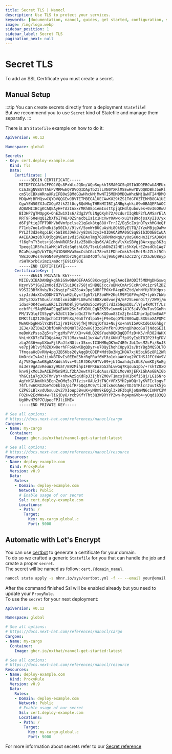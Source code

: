 ```yaml
---
title: Secret TLS | Nanocl
description: Use TLS to protect your services.
keywords: [documentation, nanocl, guides, get started, configuration, state, file, config, yaml, yml, statefile, ssl, tls, certificate]
image: /img/logo.webp
sidebar_position: 1
sidebar_label: Secret TLS
pagination_next: null
---
```


# Secret TLS

To add an SSL Certificate you must create a secret.<br/>

## Manual Setup

:::tip
You can create secrets directly from a deployment `Statefile`!<br/>
But we recommend you to use `Secret` kind of Statefile and manage them separatly.
:::

There is an `Statefile` example on how to do it:

```yaml
ApiVersion: v0.12

Namespace: global

Secrets:
- Key: cert.deploy-example.com
  Kind: Tls
  Data:
    Certificate: |
      -----BEGIN CERTIFICATE-----
      MIIDETCCAfkCFFOJVQs8PxWlcJQDn/AQpSopkhISMA0GCSqGSIb3DQEBCwUAMEUx
      CzAJBgNVBAYTAkFVMRMwEQYDVQQIDApTb21lLVN0YXRlMSEwHwYDVQQKDBhJbnRl
      cm5ldCBXaWRnaXRzIFB0eSBMdGQwHhcNMjMwNTI5MDM0MDQwWhcNMjQwNTI4MDM0
      MDQwWjBFMQswCQYDVQQGEwJBVTETMBEGA1UECAwKU29tZS1TdGF0ZTEhMB8GA1UE
      CgwYSW50ZXJuZXQgV2lkZ2l0cyBQdHkgTHRkMIIBIjANBgkqhkiG9w0BAQEFAAOC
      AQ8AMIIBCgKCAQEAyH+TAzIAxxrMKh88p1emIxsttpjqCHdlQuboves+0vI6ORwU
      BI3HP7gTMQpgK+QnEZw1XIs6/Zdg2VfUiNgQXyh72/0cdurIIqRbF2fLAMSaYElA
      RRT9F60eHqQ12bXf6ITWB/0ZSnacbLIsic1HcVwr0Awx+xu1YsB9ojssXyIIU/yx
      d6FjPtiqJTPT9RhVb6Vmfpclse21qGek8tg88U+TrrJZ/Eg5cZojnQTyxhMGHeQf
      F71nb7no1v5hdki3p50Ik//9lvY/5onWrBUCuAsHi8OkSSyElTQ/JYzuMBjqOaMw
      PYLZf3d2eRqpiEC/5WI8OJDAk3/y83nG3zy3+QIDAQABMA0GCSqGSIb3DQEBCwUA
      A4IBAQAz8b7U0jbgBVEen1vd15V6DAxTmg768OkMRoNqK/y0oSK0qHn3IYSADK6M
      fl6qPnTY3xts+j8ohvNRGR5rJiv25b8koQs6K/ACzMgVlvXeSBVgjBArxgyp3K3q
      Tpeqg11R5YuJLaMKjWTzOzSq6shLO5/TscLGpkDbZ12HElc5hXyLrEZmsdCb1Wg7
      RCaMqsmgD/bYTOgP41DN6MVaSmxCshCGcL78enStPDheCmkk7eLMetMrJZLkf5Ch
      YWs3OUPos4v9GN40VyNWtbrz9g8TzmD4QOfuhuj9nUg9Psa2c22rgr3XaJEU8nyp
      rSHTKorbCvimz1/m0crjE91CP9JE
      -----END CERTIFICATE-----
    CertificateKey: |
      -----BEGIN PRIVATE KEY-----
      MIIEvQIBADANBgkqhkiG9w0BAQEFAASCBKcwggSjAgEAAoIBAQDIf5MDMgDHGswq
      HzynV6YjGy22mOoId2VC5ui96z7S8jo5HBQEjcc/uBMxCmAr5CcRnDVcizr9l2DZ
      V9SI2BBfKHvb/Rx26sgipFsXZ8sAxJpgSUBFFP0XrR4epDXZtd/ohNYH/RlKdpxs
      siyJzUdxXCvQDDH7G7ViwH2iOyxfIghT/LF3oWM+2KolM9P1GFVvpWZ+lyWx7bWo
      Z6Ty2DzxT5Ousln8SDlxmiOdBPLGEwYd5B8XvWdvuejW/mF2SLennQiT//2W9j/m
      idasFQK4CweLw6RJLISVND8ljO4wGOo5ozA9gtl/d3Z5GqmIQL/lYjw4kMCTf/Lz
      ecbfPLf5AgMBAAECggEAHK2Su5xFXDVLCqNZK55v1wmmKj4JC5j4VO9uTuv9GnMn
      PM/1VQlqfIS5ygPv6ZdCt1QeldQcZfVnFu9nKQOuo83ImZjEn4XJhpr3pItmEAAP
      DMKtfLQZ128dpchbI37OPhXx/0aGfY4lpa5+jF9eXqqOYb280GwQL8XUsoXAPQMC
      MwAOHbgHH5lYxD9fizjrWIFIC9jfHjVM3qjOfmz+NujKs+nmVI5AQRCd6C66hbgr
      2EJe/8ZlDaZX3bfDnRPxhQN8T3VZcwHGj3zqGPnfkr8Ut9nqDhOcqGuTjNdqGEIi
      meDmKzPsssZg5+sPjgzMsPVf/XQ+v4dLQ2GSYuehOQKBgQDTfzD+K5/rR382HWHX
      VnL+KXD7cTA7DQq4ma/7UlJMaxhuA11w/4wF/lRiXKNUTfpUSyIybT8IP23fgFDV
      zLq2G36+mpUXbxPjlFaJfxNOlcr35xvsIC3HMBqOKYm74B9rJbLIwsMZcPi/BuJS
      ve7pj9blvjf8ZUXw8erhFFoGUwKBgQDyr+u7OQyIhqhCOpy9Is/DtYBg3MQSDLTO
      TfmqaaUcDvRNy4pgJ2B5Kbs20yAqgBtGDEP+MdtBo3NgIHOA7xjU5biNSz8R12WR
      UmDrdxIvAo2iixN8TDvIs0EEmE5hrRgPRaf6WP3o1okaWnYuq2VC7HSJJFCtWx9V
      Aj7VEOgnAwKBgGAXWdshVvc+9L1RfDKqRHTVv09+jbtGoahdq2c0b8/omKDjRoEg
      mi3e79gA3vReuW2y9UaT/B9zMihp1FBPREWZGGzhLvwGq7Kqoua1pb/+rskTZ8xQ
      knv9jxMoLDwACEZWSnSMiLf2bA3ewtV1FidoAus/EZDLMovWXjEFXiGhAoGBAIGb
      YhGCzia7g3CbTMnVpY+nhwAz5qKdFpJ3IjbYZM0vT1mcsjHX1bXfi5Qj/LG16Nro
      AgfnKGlNmXhk3EqnZmOMq5sJ7Izis+OAUzJtTNC+VFXSYH2pWOQ+lyKVFIclogvF
      74fLrw6CRIZGeYdDEblD/pifRFbQq1MC9/tiJBlxAoGAAo/XDJSTRlcrJuutk5jG
      CZPG5LBlxvdUbsuu2vZ7XIoWp3BvuK+yM8m9kEQgl3x8F3bqRjoQmMN6cImMYC2W
      F02Hw2EcWWx4w+liGjDy8/rcb9KfYTht3Q3W9RYYPZwn+hg4pmGVb4+yOqd183QQ
      Ug0MvH79P7CUpecFPJliDME=
      -----END PRIVATE KEY-----

# See all options:
# https://docs.next-hat.com/references/nanocl/cargo
Cargoes:
- Name: my-cargo
  Container:
    Image: ghcr.io/nxthat/nanocl-get-started:latest

# See all options:
# https://docs.next-hat.com/references/nanocl/resource
Resources:
- Name: deploy-example.com
  Kind: ProxyRule
  Version: v0.9
  Data:
    Rules:
    - Domain: deploy-example.com
      Network: Public
      # Enable usage of our secret
      Ssl: cert.deploy-example.com
      Locations:
      - Path: /
        Target:
          Key: my-cargo.global.c
          Port: 9000
```

## Automatic with Let's Encrypt

You can use [certbot](https://certbot.eff.org/) to generate a certificate for your domain.<br/>
To do so we crafted a generic `Statefile` for you that can handle the job and create a proper `secret`.<br/>
The secret will be named as follow: `cert.{domain_name}`.<br/>

```sh
nanocl state apply -s nhnr.io/sys/certbot.yml -f -- --email your@email.com --domain deploy-example.com
```

After the command finished Ssl will be enabled already but you need to update your `ProxyRule`.<br/>
To use the `secret` for your next deployment:

```yaml
ApiVersion: v0.12

Namespace: global

# See all options:
# https://docs.next-hat.com/references/nanocl/cargo
Cargoes:
- Name: my-cargo
  Container:
    Image: ghcr.io/nxthat/nanocl-get-started:latest

# See all options:
# https://docs.next-hat.com/references/nanocl/resource
Resources:
- Name: deploy-example.com
  Kind: ProxyRule
  Version: v0.9
  Data:
    Rules:
    - Domain: deploy-example.com
      Network: Public
      # Enable usage of our secret
      Ssl: cert.deploy-example.com
      Locations:
      - Path: /
        Target:
          Key: my-cargo.global.c
          Port: 9000
```

For more information about secrets refer to our [Secret reference](/references/nanocl/secret)
